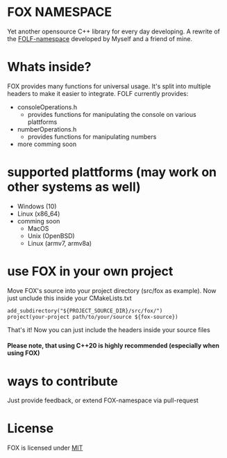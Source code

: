 # FOX NAMESPACE
Yet another opensource C++ library for every day developing. A rewrite of the [FOLF-namespace](https://github.com/FOLF-projects/folf-namespace) developed by Myself and a friend of mine.

# Whats inside?
FOX provides many functions for universal usage. It's split into multiple headers to make it easier to integrate. FOLF currently provides:

- consoleOperations.h
    - provides functions for manipulating the console on various plattforms
- numberOperations.h
    - provides functions for manipulating numbers
- more comming soon

# supported plattforms (may work on other systems as well)
- Windows (10)
- Linux (x86_64)
- comming soon
    - MacOS
    - Unix (OpenBSD)
    - Linux (armv7, armv8a)

# use FOX in your own project
Move FOX's source into your project directory (src/fox as example).
Now just unclude this inside your CMakeLists.txt

```
add_subdirectory("${PROJECT_SOURCE_DIR}/src/fox/")
project(your-project path/to/your/source ${fox-source})
```
That's it! Now you can just include the headers inside your source files
#### Please note, that using C++20 is highly recommended (especially when using FOX)

# ways to contribute
Just provide feedback, or extend FOX-namespace via pull-request

# License
FOX is licensed under [MIT](https://placeholder.invalid)
